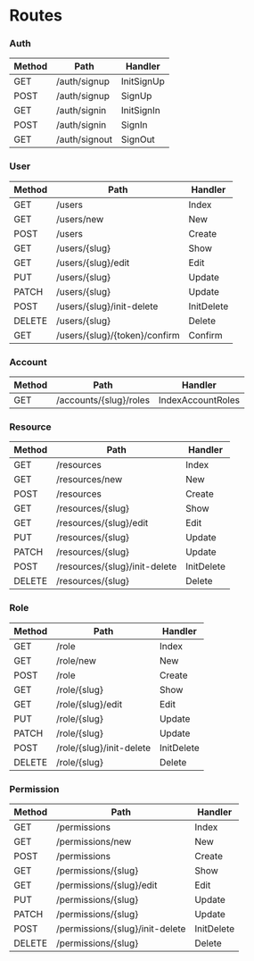 # Routes

### Auth

| Method | Path          | Handler    |
|--------|---------------|------------|
| GET    | /auth/signup  | InitSignUp |
| POST   | /auth/signup  | SignUp     |
| GET    | /auth/signin  | InitSignIn |
| POST   | /auth/signin  | SignIn     |
| GET    | /auth/signout | SignOut    |

### User

| Method | Path                          | Handler    |
|--------|-------------------------------|------------|
| GET    | /users                        | Index      |
| GET    | /users/new                    | New        |
| POST   | /users                        | Create     |
| GET    | /users/{slug}                 | Show       |
| GET    | /users/{slug}/edit            | Edit       |
| PUT    | /users/{slug}                 | Update     |
| PATCH  | /users/{slug}                 | Update     |
| POST   | /users/{slug}/init-delete     | InitDelete |
| DELETE | /users/{slug}                 | Delete     |
| GET    | /users/{slug}/{token}/confirm | Confirm    |


### Account

| Method | Path                          | Handler           |
|--------|-------------------------------|-------------------|
| GET    | /accounts/{slug}/roles        | IndexAccountRoles |


### Resource

| Method | Path                              | Handler    |
|--------|-----------------------------------|------------|
| GET    | /resources                        | Index      |
| GET    | /resources/new                    | New        |
| POST   | /resources                        | Create     |
| GET    | /resources/{slug}                 | Show       |
| GET    | /resources/{slug}/edit            | Edit       |
| PUT    | /resources/{slug}                 | Update     |
| PATCH  | /resources/{slug}                 | Update     |
| POST   | /resources/{slug}/init-delete     | InitDelete |
| DELETE | /resources/{slug}                 | Delete     |


### Role

| Method | Path                         | Handler    |
|--------|------------------------------|------------|
| GET    | /role                        | Index      |
| GET    | /role/new                    | New        |
| POST   | /role                        | Create     |
| GET    | /role/{slug}                 | Show       |
| GET    | /role/{slug}/edit            | Edit       |
| PUT    | /role/{slug}                 | Update     |
| PATCH  | /role/{slug}                 | Update     |
| POST   | /role/{slug}/init-delete     | InitDelete |
| DELETE | /role/{slug}                 | Delete     |


### Permission

| Method | Path                              | Handler    |
|--------|-----------------------------------|------------|
| GET    | /permissions                        | Index      |
| GET    | /permissions/new                    | New        |
| POST   | /permissions                        | Create     |
| GET    | /permissions/{slug}                 | Show       |
| GET    | /permissions/{slug}/edit            | Edit       |
| PUT    | /permissions/{slug}                 | Update     |
| PATCH  | /permissions/{slug}                 | Update     |
| POST   | /permissions/{slug}/init-delete     | InitDelete |
| DELETE | /permissions/{slug}                 | Delete     |
